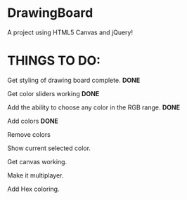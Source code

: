 # DrawingBoard
A project using HTML5 Canvas and jQuery!

<h1>THINGS TO DO:</h1>

Get styling of drawing board complete. **DONE**

Get color sliders working **DONE**

Add the ability to choose any color in the RGB range. **DONE**

Add colors **DONE**

Remove colors

Show current selected color.

Get canvas working.

Make it multiplayer.

Add Hex coloring.
